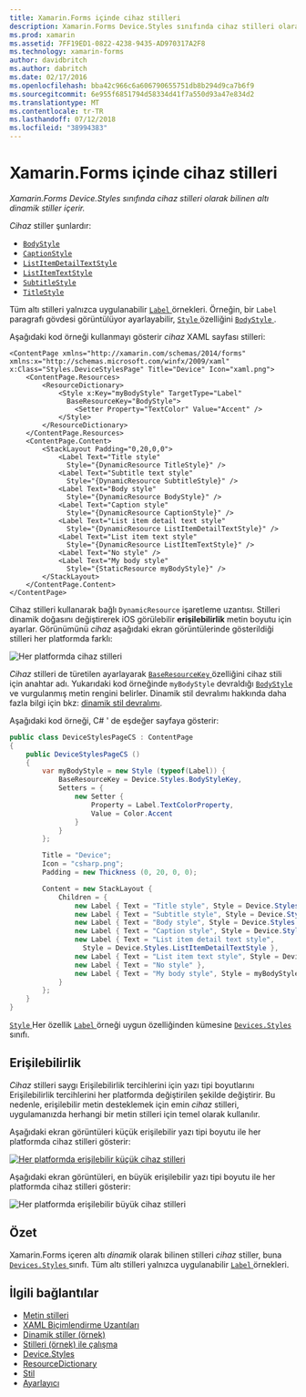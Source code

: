 ```yaml
---
title: Xamarin.Forms içinde cihaz stilleri
description: Xamarin.Forms Device.Styles sınıfında cihaz stilleri olarak bilinen altı dinamik stiller içerir. Bu makalede, bir Xamarin.Forms uygulaması cihaz stilleri kullanılacağı açıklanmaktadır.
ms.prod: xamarin
ms.assetid: 7FF19ED1-0822-4238-9435-AD970317A2F8
ms.technology: xamarin-forms
author: davidbritch
ms.author: dabritch
ms.date: 02/17/2016
ms.openlocfilehash: bba42c966c6a606790655751db8b294d9ca7b6f9
ms.sourcegitcommit: 6e955f6851794d58334d41f7a550d93a47e834d2
ms.translationtype: MT
ms.contentlocale: tr-TR
ms.lasthandoff: 07/12/2018
ms.locfileid: "38994383"
---
```

# <a name="device-styles-in-xamarinforms"></a>Xamarin.Forms içinde cihaz stilleri

_Xamarin.Forms Device.Styles sınıfında cihaz stilleri olarak bilinen altı dinamik stiller içerir._

*Cihaz* stiller şunlardır:

- [`BodyStyle`](xref:Xamarin.Forms.Device.Styles.BodyStyle)
- [`CaptionStyle`](xref:Xamarin.Forms.Device.Styles.CaptionStyle)
- [`ListItemDetailTextStyle`](xref:Xamarin.Forms.Device.Styles.ListItemDetailTextStyle)
- [`ListItemTextStyle`](xref:Xamarin.Forms.Device.Styles.ListItemTextStyle)
- [`SubtitleStyle`](xref:Xamarin.Forms.Device.Styles.SubtitleStyle)
- [`TitleStyle`](xref:Xamarin.Forms.Device.Styles.TitleStyle)

Tüm altı stilleri yalnızca uygulanabilir [ `Label` ](xref:Xamarin.Forms.Label) örnekleri. Örneğin, bir `Label` paragrafı gövdesi görüntülüyor ayarlayabilir, [ `Style` ](xref:Xamarin.Forms.VisualElement.Style) özelliğini [ `BodyStyle` ](xref:Xamarin.Forms.Device.Styles.BodyStyle).

Aşağıdaki kod örneği kullanmayı gösterir *cihaz* XAML sayfası stilleri:

```xaml
<ContentPage xmlns="http://xamarin.com/schemas/2014/forms" xmlns:x="http://schemas.microsoft.com/winfx/2009/xaml" x:Class="Styles.DeviceStylesPage" Title="Device" Icon="xaml.png">
    <ContentPage.Resources>
        <ResourceDictionary>
            <Style x:Key="myBodyStyle" TargetType="Label"
              BaseResourceKey="BodyStyle">
                <Setter Property="TextColor" Value="Accent" />
            </Style>
        </ResourceDictionary>
    </ContentPage.Resources>
    <ContentPage.Content>
        <StackLayout Padding="0,20,0,0">
            <Label Text="Title style"
              Style="{DynamicResource TitleStyle}" />
            <Label Text="Subtitle text style"
              Style="{DynamicResource SubtitleStyle}" />
            <Label Text="Body style"
              Style="{DynamicResource BodyStyle}" />
            <Label Text="Caption style"
              Style="{DynamicResource CaptionStyle}" />
            <Label Text="List item detail text style"
              Style="{DynamicResource ListItemDetailTextStyle}" />
            <Label Text="List item text style"
              Style="{DynamicResource ListItemTextStyle}" />
            <Label Text="No style" />
            <Label Text="My body style"
              Style="{StaticResource myBodyStyle}" />
        </StackLayout>
    </ContentPage.Content>
</ContentPage>
```

Cihaz stilleri kullanarak bağlı `DynamicResource` işaretleme uzantısı. Stilleri dinamik doğasını değiştirerek iOS görülebilir **erişilebilirlik** metin boyutu için ayarlar. Görünümünü *cihaz* aşağıdaki ekran görüntülerinde gösterildiği stilleri her platformda farklı:

![](device-images/device-styles.png "Her platformda cihaz stilleri")

*Cihaz* stilleri de türetilen ayarlayarak [ `BaseResourceKey` ](xref:Xamarin.Forms.Style.BaseResourceKey) özelliğini cihaz stili için anahtar adı. Yukarıdaki kod örneğinde `myBodyStyle` devraldığı [ `BodyStyle` ](xref:Xamarin.Forms.Device.Styles.BodyStyle) ve vurgulanmış metin rengini belirler. Dinamik stil devralımı hakkında daha fazla bilgi için bkz: [dinamik stil devralımı](~/xamarin-forms/user-interface/styles/xaml/dynamic.md#dynamic-style-inheritance).

Aşağıdaki kod örneği, C# ' de eşdeğer sayfaya gösterir:

```csharp
public class DeviceStylesPageCS : ContentPage
{
    public DeviceStylesPageCS ()
    {
        var myBodyStyle = new Style (typeof(Label)) {
            BaseResourceKey = Device.Styles.BodyStyleKey,
            Setters = {
                new Setter {
                    Property = Label.TextColorProperty,
                    Value = Color.Accent
                }
            }
        };

        Title = "Device";
        Icon = "csharp.png";
        Padding = new Thickness (0, 20, 0, 0);

        Content = new StackLayout {
            Children = {
                new Label { Text = "Title style", Style = Device.Styles.TitleStyle },
                new Label { Text = "Subtitle style", Style = Device.Styles.SubtitleStyle },
                new Label { Text = "Body style", Style = Device.Styles.BodyStyle },
                new Label { Text = "Caption style", Style = Device.Styles.CaptionStyle },
                new Label { Text = "List item detail text style",
                  Style = Device.Styles.ListItemDetailTextStyle },
                new Label { Text = "List item text style", Style = Device.Styles.ListItemTextStyle },
                new Label { Text = "No style" },
                new Label { Text = "My body style", Style = myBodyStyle }
            }
        };
    }
}
```

[ `Style` ](xref:Xamarin.Forms.VisualElement.Style) Her özellik [ `Label` ](xref:Xamarin.Forms.Label) örneği uygun özelliğinden kümesine [ `Devices.Styles` ](xref:Xamarin.Forms.Device.Styles) sınıfı.

## <a name="accessibility"></a>Erişilebilirlik

*Cihaz* stilleri saygı Erişilebilirlik tercihlerini için yazı tipi boyutlarını Erişilebilirlik tercihlerini her platformda değiştirilen şekilde değiştirir. Bu nedenle, erişilebilir metin desteklemek için emin *cihaz* stilleri, uygulamanızda herhangi bir metin stilleri için temel olarak kullanılır.

Aşağıdaki ekran görüntüleri küçük erişilebilir yazı tipi boyutu ile her platformda cihaz stilleri gösterir:

[![](device-images/minimum-size.png "Her platformda erişilebilir küçük cihaz stilleri")](device-images/minimum-size-large.png#lightbox "her platformda erişilebilir küçük cihaz stilleri")

Aşağıdaki ekran görüntüleri, en büyük erişilebilir yazı tipi boyutu ile her platformda cihaz stilleri gösterir:

![](device-images/maximum-size.png "Her platformda erişilebilir büyük cihaz stilleri")

## <a name="summary"></a>Özet

Xamarin.Forms içeren altı *dinamik* olarak bilinen stilleri *cihaz* stiller, buna [ `Devices.Styles` ](xref:Xamarin.Forms.Device.Styles) sınıfı. Tüm altı stilleri yalnızca uygulanabilir [ `Label` ](xref:Xamarin.Forms.Label) örnekleri.


## <a name="related-links"></a>İlgili bağlantılar

- [Metin stilleri](~/xamarin-forms/user-interface/text/styles.md)
- [XAML Biçimlendirme Uzantıları](~/xamarin-forms/xaml/xaml-basics/xaml-markup-extensions.md)
- [Dinamik stiller (örnek)](https://developer.xamarin.com/samples/xamarin-forms/UserInterface/Styles/DynamicStyles/)
- [Stilleri (örnek) ile çalışma](https://developer.xamarin.com/samples/xamarin-forms/WorkingWithStyles/)
- [Device.Styles](xref:Xamarin.Forms.Device.Styles)
- [ResourceDictionary](xref:Xamarin.Forms.ResourceDictionary)
- [Stil](xref:Xamarin.Forms.Style)
- [Ayarlayıcı](xref:Xamarin.Forms.Setter)

